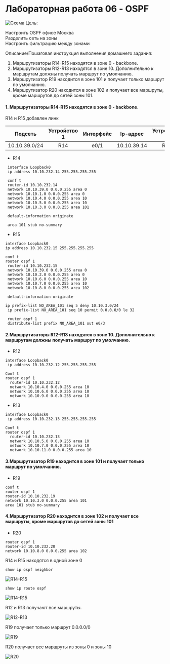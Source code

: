 # Лабораторная работа 06 - OSPF


![Схема](scrn/Схема.png)
Цель:

Настроить OSPF офисе Москва<br/>
Разделить сеть на зоны<br/>
Настроить фильтрацию между зонами<br/>

Описание/Пошаговая инструкция выполнения домашнего задания:

1. Маршрутизаторы R14-R15 находятся в зоне 0 - backbone.<br/>
2. Маршрутизаторы R12-R13 находятся в зоне 10. Дополнительно к маршрутам должны получать маршрут по умолчанию.<br/>
3. Маршрутизатор R19 находится в зоне 101 и получает только маршрут по умолчанию.<br/>
4. Маршрутизатор R20 находится в зоне 102 и получает все маршруты, кроме маршрутов до сетей зоны 101.<br/>




#### 1. Маршрутизаторы R14-R15 находятся в зоне 0 - backbone.

R14 и R15 добавлен линк

|Подсеть|Устройство 1|Интерфейс|Ip-адрес|Устройство 2|Интерфейс| Ip-адрес
|:---------:|:----------:|:---------:|:------------:|:------------:|:----------:|:-----------:|
|10.10.39.0/24|R14|e0/1|10.10.39.14|R15|e1/0|10.10.39.15|


 - R14
```
 interface Loopback0
 ip address 10.10.232.14 255.255.255.255

 conf t
 router-id 10.10.232.14
 network 10.10.39.0 0.0.0.255 area 0     
 network 10.10.1.0 0.0.0.255 area 0      
 network 10.10.4.0 0.0.0.255 area 10      
 network 10.10.5.0 0.0.0.255 area 10     
 network 10.10.3.0 0.0.0.255 area 101    
 
 default-information originate            
  
 area 101 stub no-summary             
```
 - R15

 ```
 interface Loopback0
 ip address 10.10.232.15 255.255.255.255

 conf t
 router ospf 1
  router-id 10.10.232.15 
  network 10.10.39.0 0.0.0.255 area 0      
  network 10.10.2.0 0.0.0.255 area 0       
  network 10.10.6.0 0.0.0.255 area 10      
  network 10.10.7.0 0.0.0.255 area 10      
  network 10.10.8.0 0.0.0.255 area 102     

  default-information originate       

 ip prefix-list NO_AREA_101 seq 5 deny 10.10.3.0/24
  ip prefix-list NO_AREA_101 seq 10 permit 0.0.0.0/0 le 32

  router ospf 1
  distribute-list prefix NO_AREA_101 out e0/3 
```
#### 2.Маршрутизаторы R12-R13 находятся в зоне 10. Дополнительно к маршрутам должны получать маршрут по умолчанию. 

- R12
```
interface Loopback0
 ip address 10.10.232.12 255.255.255.255

Conf t
router ospf 1
  router-id 10.10.232.12  
  network 10.10.4.0 0.0.0.255 area 10
  network 10.10.6.0 0.0.0.255 area 10
  network 10.10.9.0 0.0.0.255 area 10  
```

- R13

```
interface Loopback0
 ip address 10.10.232.13 255.255.255.255

Conf t
router ospf 1
  router-id 10.10.232.13  
  network 10.10.5.0 0.0.0.255 area 10
  network 10.10.7.0 0.0.0.255 area 10
  network 10.10.11.0 0.0.0.255 area 10 
```


#### 3.Маршрутизатор R19 находится в зоне 101 и получает только маршрут по умолчанию.


- R19 

```
conf t
router ospf 1
router-id 10.10.232.19
network 10.10.3.0 0.0.0.255 area 101
area 101 stub no-summary 
```

#### 4.Маршрутизатор R20 находится в зоне 102 и получает все маршруты, кроме маршрутов до сетей зоны 101

- R20

```
router ospf 1
router-id 10.10.232.20
network 10.10.8.0 0.0.0.255 area 102
```


R14 и R15 находятся в одной зоне 0

```
show ip ospf neighbor
```
![R14-R15](scrn/R14-R15%20neighbor.png)

```
show ip route ospf
```
![R14-R15](scrn/R14-R15%20route%20ospf.png)

R12 и R13 получают все маршруты.

![R12-R13](scrn/R12-R13%20route%20ospf.png)

R19 получает только маршрут 0.0.0.0/0

![R19](scrn/R19%20route%20ospf.png)

R20 получает все маршруты из зоны 0 и зоны 10

![R20](scrn/R20%20route%20ospf.png)